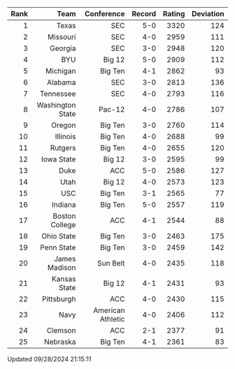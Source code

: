 | Rank  | Team                 | Conference           | Record   | Rating | Deviation |
| ---:  | ---:                 | ---:                 | ---:     | ---:   | ---:      |
| 1     | Texas                | SEC                  | 5-0      | 3320   | 124       |
| 2     | Missouri             | SEC                  | 4-0      | 2959   | 111       |
| 3     | Georgia              | SEC                  | 3-0      | 2948   | 120       |
| 4     | BYU                  | Big 12               | 5-0      | 2909   | 112       |
| 5     | Michigan             | Big Ten              | 4-1      | 2862   | 93        |
| 6     | Alabama              | SEC                  | 3-0      | 2813   | 136       |
| 7     | Tennessee            | SEC                  | 4-0      | 2793   | 116       |
| 8     | Washington State     | Pac-12               | 4-0      | 2786   | 107       |
| 9     | Oregon               | Big Ten              | 3-0      | 2760   | 114       |
| 10    | Illinois             | Big Ten              | 4-0      | 2688   | 99        |
| 11    | Rutgers              | Big Ten              | 4-0      | 2655   | 120       |
| 12    | Iowa State           | Big 12               | 3-0      | 2595   | 99        |
| 13    | Duke                 | ACC                  | 5-0      | 2586   | 127       |
| 14    | Utah                 | Big 12               | 4-0      | 2573   | 123       |
| 15    | USC                  | Big Ten              | 3-1      | 2565   | 77        |
| 16    | Indiana              | Big Ten              | 5-0      | 2557   | 119       |
| 17    | Boston College       | ACC                  | 4-1      | 2544   | 88        |
| 18    | Ohio State           | Big Ten              | 3-0      | 2463   | 175       |
| 19    | Penn State           | Big Ten              | 3-0      | 2459   | 142       |
| 20    | James Madison        | Sun Belt             | 4-0      | 2435   | 118       |
| 21    | Kansas State         | Big 12               | 4-1      | 2431   | 93        |
| 22    | Pittsburgh           | ACC                  | 4-0      | 2430   | 115       |
| 23    | Navy                 | American Athletic    | 4-0      | 2406   | 112       |
| 24    | Clemson              | ACC                  | 2-1      | 2377   | 91        |
| 25    | Nebraska             | Big Ten              | 4-1      | 2361   | 83        |

Updated 09/28/2024 21:15:11
